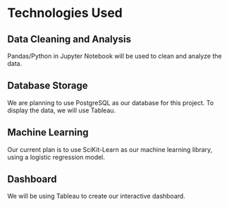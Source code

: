 # Technologies Used
## Data Cleaning and Analysis
Pandas/Python in Jupyter Notebook will be used to clean and analyze the data. 

## Database Storage
We are planning to use PostgreSQL as our database for this project.  To display the data, we will use Tableau. 

## Machine Learning
Our current plan is to use SciKit-Learn as our machine learning library, using a logistic regression model.   

## Dashboard
We will be using Tableau to create our interactive dashboard.  